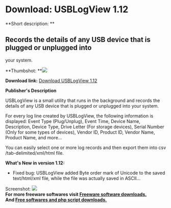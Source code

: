 # Download: USBLogView 1.12

**Short description: **

## Records the details of any USB device that is plugged or unplugged into
your system.

  
**Thumbshot: **![](http://www.freewarefiles.com/screenshot/usblogview_md.jpg)   
  
**Download link:** [Download USBLogView 1.12](http://freesoftwares.boysofts.com/USBLogView_program_73221.html)  
  

**Publisher's Description**  
  

USBLogView is a small utility that runs in the background and records the
details of any USB device that is plugged or unplugged into your system.

For every log line created by USBLogView, the following information is
displayed: Event Type (Plug/Unplug), Event Time, Device Name, Description,
Device Type, Drive Letter (For storage devices), Serial Number (Only for some
types of devices), Vendor ID, Product ID, Vendor Name, Product Name, and
more...

You can easily select one or more log records and then export them into csv
/tab-delimited/xml/html file.

**What's New in version 1.12:**

  * Fixed bug: USBLogView added Byte order mark of Unicode to the saved text/html/xml file, while the file was actually saved in ASCII... 

  
  
Screenshot: ![](http://www.freewarefiles.com/screenshot/usblogview.jpg)  
**For more freeware softwares visit [Freeware software downloads.](http://freesoftwares.boysofts.com/)**   
**And [Free softwares and php script downloads.](http://www.boysofts.com/)**

